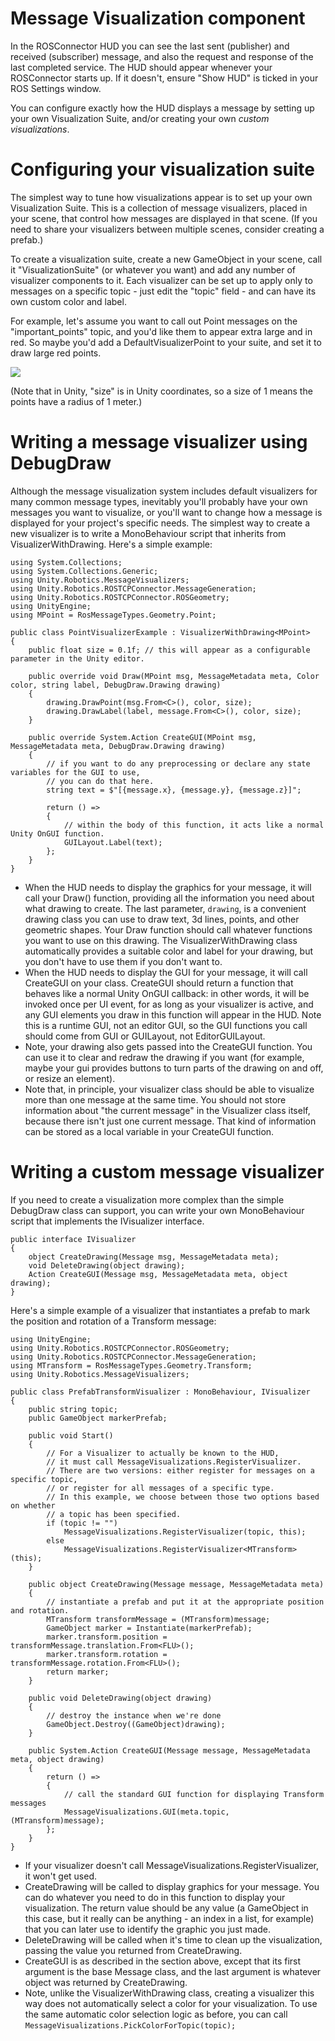 # Message Visualization component

In the ROSConnector HUD you can see the last sent (publisher) and received (subscriber) message, and also the request and response of the last completed service. The HUD should appear whenever your ROSConnector starts up. If it doesn't, ensure "Show HUD" is ticked in your ROS Settings window.

You can configure exactly how the HUD displays a message by setting up your own Visualization Suite, and/or creating your own *custom visualizations*.

# Configuring your visualization suite

The simplest way to tune how visualizations appear is to set up your own Visualization Suite. This is a collection of message visualizers, placed in your scene, that control how messages are displayed in that scene. (If you need to share your visualizers between multiple scenes, consider creating a prefab.)

To create a visualization suite, create a new GameObject in your scene, call it "VisualizationSuite" (or whatever you want) and add any number of visualizer components to it. Each visualizer can be set up to apply only to messages on a specific topic - just edit the "topic" field - and can have its own custom color and label.

For example, let's assume you want to call out Point messages on the "important_points" topic, and you'd like them to appear extra large and in red. So maybe you'd add a DefaultVisualizerPoint to your suite, and set it to draw large red points.

![](images~/VisualizationSuiteExample.png)

(Note that in Unity, "size" is in Unity coordinates, so a size of 1 means the points have a radius of 1 meter.)

# Writing a message visualizer using DebugDraw

Although the message visualization system includes default visualizers for many common message types, inevitably you'll probably have your own messages you want to visualize, or you'll want to change how a message is displayed for your project's specific needs. The simplest way to create a new visualizer is to write a MonoBehaviour script that inherits from VisualizerWithDrawing. Here's a simple example:

	using System.Collections;
	using System.Collections.Generic;
	using Unity.Robotics.MessageVisualizers;
	using Unity.Robotics.ROSTCPConnector.MessageGeneration;
	using Unity.Robotics.ROSTCPConnector.ROSGeometry;
	using UnityEngine;
	using MPoint = RosMessageTypes.Geometry.Point;
	
	public class PointVisualizerExample : VisualizerWithDrawing<MPoint>
	{
		public float size = 0.1f; // this will appear as a configurable parameter in the Unity editor.
		
		public override void Draw(MPoint msg, MessageMetadata meta, Color color, string label, DebugDraw.Drawing drawing)
		{
            drawing.DrawPoint(msg.From<C>(), color, size);
            drawing.DrawLabel(label, message.From<C>(), color, size);
		}

		public override System.Action CreateGUI(MPoint msg, MessageMetadata meta, DebugDraw.Drawing drawing)
		{
			// if you want to do any preprocessing or declare any state variables for the GUI to use,
			// you can do that here.
			string text = $"[{message.x}, {message.y}, {message.z}]";
			
			return () =>
			{
				// within the body of this function, it acts like a normal Unity OnGUI function.
                GUILayout.Label(text);
			};
		}
	}


- When the HUD needs to display the graphics for your message, it will call your Draw() function, providing all the information you need about what drawing to create. The last parameter, `drawing`, is a convenient drawing class you can use to draw text, 3d lines, points, and other geometric shapes. Your Draw function should call whatever functions you want to use on this drawing. The VisualizerWithDrawing class automatically provides a suitable color and label for your drawing, but you don't have to use them if you don't want to.
- When the HUD needs to display the GUI for your message, it will call CreateGUI on your class. CreateGUI should return a function that behaves like a normal Unity OnGUI callback: in other words, it will be invoked once per UI event, for as long as your visualizer is active, and any GUI elements you draw in this function will appear in the HUD. Note this is a runtime GUI, not an editor GUI, so the GUI functions you call should come from GUI or GUILayout, not EditorGUILayout.
- Note, your drawing also gets passed into the CreateGUI function. You can use it to clear and redraw the drawing if you want (for example, maybe your gui provides buttons to turn parts of the drawing on and off, or resize an element).
- Note that, in principle, your visualizer class should be able to visualize more than one message at the same time. You should not store information about "the current message" in the Visualizer class itself, because there isn't just one current message. That kind of information can be stored as a local variable in your CreateGUI function.

# Writing a custom message visualizer

If you need to create a visualization more complex than the simple DebugDraw class can support, you can write your own MonoBehaviour script that implements the IVisualizer interface.

	public interface IVisualizer
	{
		object CreateDrawing(Message msg, MessageMetadata meta);
		void DeleteDrawing(object drawing);
		Action CreateGUI(Message msg, MessageMetadata meta, object drawing);
	}

Here's a simple example of a visualizer that instantiates a prefab to mark the position and rotation of a Transform message:

	using UnityEngine;
	using Unity.Robotics.ROSTCPConnector.ROSGeometry;
	using Unity.Robotics.ROSTCPConnector.MessageGeneration;
	using MTransform = RosMessageTypes.Geometry.Transform;
	using Unity.Robotics.MessageVisualizers;

	public class PrefabTransformVisualizer : MonoBehaviour, IVisualizer
	{
		public string topic;
		public GameObject markerPrefab;

		public void Start()
		{
			// For a Visualizer to actually be known to the HUD,
			// it must call MessageVisualizations.RegisterVisualizer.
			// There are two versions: either register for messages on a specific topic,
			// or register for all messages of a specific type.
			// In this example, we choose between those two options based on whether
			// a topic has been specified.
			if (topic != "")
				MessageVisualizations.RegisterVisualizer(topic, this);
			else
				MessageVisualizations.RegisterVisualizer<MTransform>(this);
		}

		public object CreateDrawing(Message message, MessageMetadata meta)
		{
			// instantiate a prefab and put it at the appropriate position and rotation.
			MTransform transformMessage = (MTransform)message;
			GameObject marker = Instantiate(markerPrefab);
			marker.transform.position = transformMessage.translation.From<FLU>();
			marker.transform.rotation = transformMessage.rotation.From<FLU>();
			return marker;
		}

		public void DeleteDrawing(object drawing)
		{
			// destroy the instance when we're done
			GameObject.Destroy((GameObject)drawing);
		}

		public System.Action CreateGUI(Message message, MessageMetadata meta, object drawing)
		{
			return () =>
			{
				// call the standard GUI function for displaying Transform messages
				MessageVisualizations.GUI(meta.topic, (MTransform)message);
			};
		}
	}

- If your visualizer doesn't call MessageVisualizations.RegisterVisualizer, it won't get used.
- CreateDrawing will be called to display graphics for your message. You can do whatever you need to do in this function to display your visualization. The return value should be any value (a GameObject in this case, but it really can be anything - an index in a list, for example) that you can later use to identify the graphic you just made.
- DeleteDrawing will be called when it's time to clean up the visualization, passing the value you returned from CreateDrawing.
- CreateGUI is as described in the section above, except that its first argument is the base Message class, and the last argument is whatever object was returned by CreateDrawing.
- Note, unlike the VisualizerWithDrawing class, creating a visualizer this way does not automatically select a color for your visualization. To use the same automatic color selection logic as before, you can call `MessageVisualizations.PickColorForTopic(topic);`
